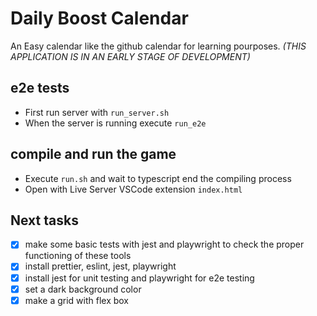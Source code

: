 # Daily Boost Calendar

An Easy calendar like the github calendar for learning pourposes. _(THIS APPLICATION IS IN AN EARLY STAGE OF DEVELOPMENT)_

## e2e tests

- First run server with `run_server.sh`
- When the server is running execute `run_e2e`

## compile and run the game

- Execute `run.sh` and wait to typescript end the compiling process
- Open with Live Server VSCode extension `index.html`

## Next tasks

- [x] make some basic tests with jest and playwright to check the proper functioning of these tools
- [x] install prettier, eslint, jest, playwright
- [x] install jest for unit testing and playwright for e2e testing
- [x] set a dark background color
- [x] make a grid with flex box
